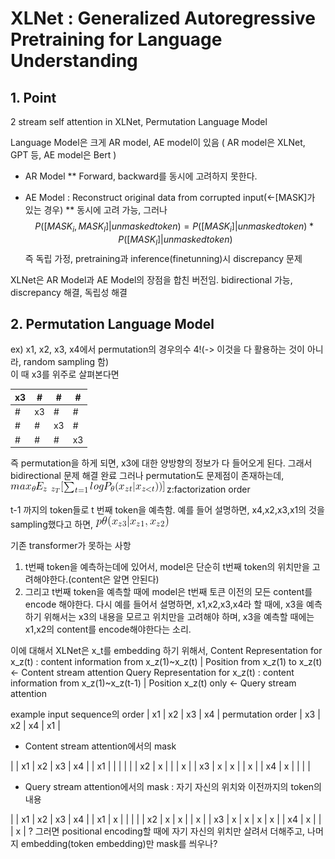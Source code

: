 # XLNet : Generalized Autoregressive Pretraining for Language Understanding

## 1. Point  
2 stream self attention in XLNet, Permutation Language Model  

Language Model은 크게 AR model, AE model이 있음 ( AR model은 XLNet, GPT 등, AE model은 Bert )  

* AR Model
** Forward, backward를 동시에 고려하지 못한다.

* AE Model : Reconstruct original data from corrupted input(<-[MASK]가 있는 경우)
** 동시에 고려 가능, 그러나 $$P([MASK_i,MASK_l]|unmasked token)=P([MASK_i]|unmasked token) * P([MASK_l]|unmasked token)$$ 즉 독립 가정, pretraining과 inference(finetunning)시 discrepancy 문제

XLNet은 AR Model과 AE Model의 장점을 합친 버전임.
bidirectional 가능, discrepancy 해결, 독립성 해결

## 2. Permutation Language Model

ex) x1, x2, x3, x4에서 permutation의 경우의수 4!(-> 이것을 다 활용하는 것이 아니라, random sampling 함)  
이 때 x3를 위주로 살펴본다면


| x3 | # | # | # |  
| ---          | ---          | ---          | ---          
| # | x3 | # | # |  
| # | # | x3 | # |  
| # | # | # | x3 |  

즉 permutation을 하게 되면, x3에 대한 양방향의 정보가 다 들어오게 된다. 그래서 bidirectional 문제 해결 완료
그러나 permutation도 문제점이 존재하는데,
![](https://github.com/Chuck2Win/Paper_Review/blob/master/image/CodeCogsEqn%20(1).gif)
z:factorization order

t-1 까지의 token들로 t 번째 token을 예측함.
예를 들어 설명하면, x4,x2,x3,x1의 것을 sampling했다고 하면, ![$\p(x_z3|x_z1,x_z2)$](https://github.com/Chuck2Win/Paper_Review/blob/master/image/CodeCogsEqn.gif)

기존 transformer가 못하는 사항
1. t번째 token을 예측하는데에 있어서, model은 단순히 t번째 token의 위치만을 고려해야한다.(content은 알면 안된다)
2. 그리고 t번째 token을 예측할 때에 model은 t번째 토큰 이전의 모든 content를 encode 해야한다.
다시 예를 들어서 설명하면, x1,x2,x3,x4라 할 때에, x3을 예측하기 위해서는 x3의 내용을 모르고 위치만을 고려해야 하며, x3을 예측할 때에는 x1,x2의 content를 encode해야한다는 소리.

이에 대해서 XLNet은 x_t를 embedding 하기 위해서,
Content Representation for x_z(t) : content information from x_z(1)~x_z(t) | Position from x_z(1) to x_z(t)
<- Content stream attention
Query Representation for x_z(t) : content information from x_z(1)~x_z(t-1) | Position x_z(t) only
<- Query stream attention 

example 
input sequence의 order 
| x1 | x2 | x3 | x4 |
permutation order 
| x3 | x2 | x4 | x1 |

- Content stream attention에서의 mask

| | x1 | x2 | x3 | x4 |
| x1 | | | | |
| x2 | x |  | | x |
| x3 | x | x | | x |
| x4 | x | | | |

- Query stream attention에서의 mask : 자기 자신의 위치와 이전까지의 token의 내용

| | x1 | x2 | x3 | x4 |
| x1 | x | | | |
| x2 | x | x  | | x |
| x3 | x | x | x | x |
| x4 | x | | | x |
? 그러면 positional encoding할 때에 자기 자신의 위치만 살려서 더해주고, 나머지 embedding(token embedding)만 mask를 씌우나?


